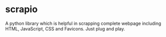 # scrapio
A python library which is helpful in scrapping complete webpage including HTML, JavaScript, CSS and Favicons. Just plug and play.  
